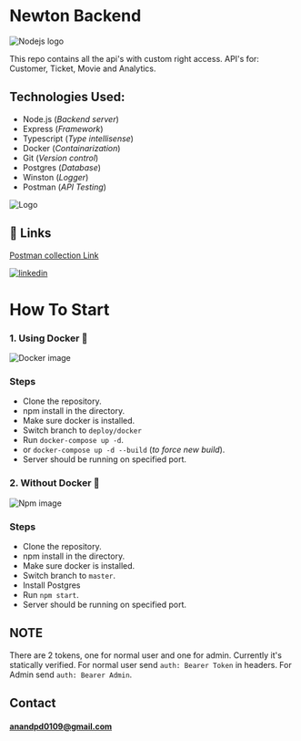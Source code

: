 

# Newton Backend
![Nodejs logo](https://plugins.jetbrains.com/files/6098/351655/icon/pluginIcon.svg)

This repo contains all the api's with custom right access.
API's for: Customer, Ticket, Movie and Analytics.

## Technologies Used:
- Node.js (*Backend server*)
- Express (*Framework*)
- Typescript (*Type intellisense*)
- Docker (*Containarization*)
- Git (*Version control*)
- Postgres (*Database*)
- Winston (*Logger*)
- Postman (*API Testing*)






![Logo](https://newtonclassroom.com/wp-content/uploads/2022/07/Logo-Light@3x.png)

## 🔗 Links

[Postman collection Link](https://api.postman.com/collections/18253477-5bf2d0d6-2c89-4bf3-88ca-36454ee4eb7f?access_key=PMAT-01H3SPDJCVFRWC473T0JYG2WPF)

[![linkedin](https://img.shields.io/badge/linkedin-0A66C2?style=for-the-badge&logo=linkedin&logoColor=white)](https://www.linkedin.com/in/ananddpd)

# How To Start

### 1. Using Docker 🐳
![Docker image](https://www.docker.com/wp-content/uploads/2022/03/vertical-logo-monochromatic.png)

### Steps
- Clone the repository.
- npm install in the directory.
- Make sure docker is installed.
- Switch branch to ```deploy/docker```
- Run ```docker-compose up -d```.
- or ```docker-compose up -d --build``` (*to force new build*).
- Server should be running on specified port.

### 2. Without Docker 🔧
![Npm image](https://www.liblogo.com/img-logo/max/np8797nb9e-npm-logo-npm-logo-png-transparent-amp-svg-vector-freebie-supply.png)
### Steps
- Clone the repository.
- npm install in the directory.
- Make sure docker is installed.
- Switch branch to ```master```.
- Install Postgres
- Run ```npm start```.
- Server should be running on specified port.

## NOTE
There are 2 tokens, one for normal user and one for admin.
Currently it's statically verified.
For normal user send ```auth: Bearer Token``` in headers. For Admin send ```auth: Bearer Admin```.







## Contact
#### anandpd0109@gmail.com
